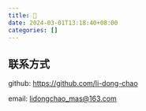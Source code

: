 ```yaml
---
title: 👋
date: 2024-03-01T13:18:40+08:00
categories: []
---
```


## 联系方式

github: <https://github.com/li-dong-chao>

email: <lidongchao_mas@163.com>
